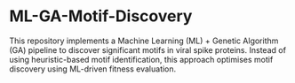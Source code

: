 # ML-GA-Motif-Discovery
This repository implements a Machine Learning (ML) + Genetic Algorithm (GA) pipeline to discover significant motifs in viral spike proteins. Instead of using heuristic-based motif identification, this approach optimises motif discovery using ML-driven fitness evaluation.
